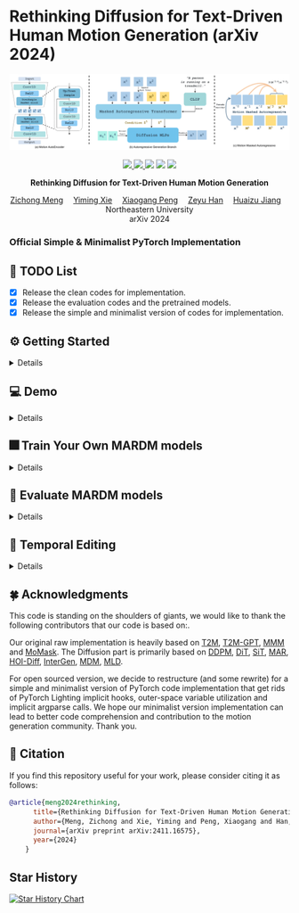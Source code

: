 # Rethinking Diffusion for Text-Driven Human Motion Generation (arXiv 2024)
![](./MARDM.png)

<p align="center">
  <a href='https://arxiv.org/abs/2411.16575'>
    <img src='https://img.shields.io/badge/Arxiv-2411.16575-A42C25?style=flat&logo=arXiv&logoColor=A42C25'>
  </a>
  <a href='https://arxiv.org/abs/2411.16575.pdf'>
    <img src='https://img.shields.io/badge/Paper-PDF-yellow?style=flat&logo=arXiv&logoColor=yellow'>
  </a>
  <a href='https://neu-vi.github.io/MARDM/'>
  <img src='https://img.shields.io/badge/Project-Page-orange?style=flat&logo=Google%20chrome&logoColor=orange'></a>
  <a href='https://github.com/neu-vi/MARDM'>
    <img src='https://img.shields.io/badge/GitHub-Code-black?style=flat&logo=github&logoColor=white'></a>
  <a href="" target='_blank'>
    <img src="https://visitor-badge.laobi.icu/badge?page_id=neu-vi.MARDM&left_color=gray&right_color=blue">
  </a>
</p>

<p align="center">
<strong>Rethinking Diffusion for Text-Driven Human Motion Generation</strong></h1>
   <p align="center">
    <a href='https://cr8br0ze.github.io' target='_blank'>Zichong Meng</a>&emsp;
    <a href='https://ymingxie.github.io/' target='_blank'>Yiming Xie</a>&emsp;
    <a href='https://xiaogangpeng.github.io/' target='_blank'>Xiaogang Peng</a>&emsp;
    <a href='https://show-han.github.io/' target='_blank'>Zeyu Han</a>&emsp;
    <a href='https://jianghz.me/' target='_blank'>Huaizu Jiang</a>&emsp;
    <br>
    Northeastern University 
    <br>
    arXiv 2024
  </p>
</p>

### Official Simple & Minimalist PyTorch Implementation

## 📜 TODO List
- [x] Release the clean codes for implementation.
- [x] Release the evaluation codes and the pretrained models.
- [x] Release the simple and minimalist version of codes for implementation.

##  ⚙️ Getting Started
<details>
  
### 1. Conda Environment
```bash
conda env create -f environment.yml
conda activate MARDM
```
We test our code on Python 3.10.13, PyTorch 2.2.0, and CUDA 12.1

### 2. Models and Dependencies

#### Download Evaluation Models
```bash
rm -rf checkpoints
mkdir checkpoints
cd checkpoints
mkdir t2m
mkdir kit

cd t2m 
echo -e "Downloading evaluation models for HumanML3D dataset"
gdown --fuzzy https://drive.google.com/file/d/1ejiz4NvyuoTj3BIdfNrTFFZBZ-zq4oKD/view?usp=sharing
echo -e "Unzipping humanml3d evaluators"
unzip evaluators_humanml3d.zip

echo -e "Cleaning humanml3d evaluators zip"
rm evaluators_humanml3d.zip

cd ../kit/
echo -e "Downloading pretrained models for KIT-ML dataset"
gdown --fuzzy https://drive.google.com/file/d/1kobWYZdWRyfTfBj5YR_XYopg9YZLdfYh/view?usp=sharing

echo -e "Unzipping kit evaluators"
unzip evaluators_kit.zip

echo -e "Cleaning kit evaluators zip"
rm evaluators_kit.zip

cd ../../
```

#### Download GloVe
```bash
rm -rf glove
echo -e "Downloading glove (in use only by the evaluators)"
gdown --fuzzy https://drive.google.com/file/d/1cmXKUT31pqd7_XpJAiWEo1K81TMYHA5n/view?usp=sharing

unzip glove.zip
echo -e "Cleaning GloVe zip\n"
rm glove.zip

echo -e "Downloading done!"
```

#### Download Pre-trained Models
```bash
cd checkpoints/t2m
echo -e "Downloading pretrained models for HumanML3D dataset"
gdown --fuzzy https://drive.google.com/file/d/1TBybFByAd-kD4AuFgMyR3ZBt4VV43Sif/view?usp=sharing
gdown --fuzzy https://drive.google.com/file/d/1csjlxi0uOhfPPEwiThsR0gaj7_VDmgb6/view?usp=sharing
gdown --fuzzy https://drive.google.com/file/d/1nWoEcN4rEFKi4Xyf_ObKinDmSQNPKXgU/view?usp=sharing
gdown --fuzzy https://drive.google.com/file/d/1nfX_j8VzMmynqKv8x68pXrsL3c0qWLXA/view?usp=sharing
echo -e "Unzipping"
unzip MARDM_SiT_XL.zip
unzip MARDM_DDPM_XL.zip
unzip length_estimator.zip
unzip AE_humanml3d.zip
echo -e "Cleaning zips"
rm MARDM_SiT_XL.zip
rm MARDM_DDPM_XL.zip
rm length_estimator.zip
rm AE_humanml3d.zip

cd ../../
```

### 3. Obtain Data
**You do not need to get data** if you only want to generate motions based on textual instructions.

If you want to reproduce and evaluate our method, you can obtain both 
**HumanML3D** and **KIT** following instructions in [HumanML3D](https://github.com/EricGuo5513/HumanML3D.git). By default, the data path is set to `./datasets`.

For dataset Mean and Std, you are welcome to use the eval_mean,npy and eval_std,npy in the utils,
or you can calculate based on your obtained dataset using:
```
python utils/cal_mean_std.py
```
</details>

## 💻  Demo
<details>

### (a) Generate with single textual instruction
```bash
python sample.py --name MARDM_SiT_XL --text_prompt "A person is running on a treadmill."
```
### (b) Generate from a prompt file
in a txt file, in each line, your input should be `<text description>#<motion length>`,
you can push NA as motion length to let model determine the motion length
(if there is **one** NA in file, all the others will be **NA** as well).

```bash
python sample.py --name MARDM_SiT_XL --text_path ./text_prompt.txt
```
</details>

## 🎆 Train Your Own MARDM models
<details>

### HumanML3D
#### AE
```bash
python train_AE.py --name AE --dataset_name t2m --batch_size 256 --epoch 50 --lr_decay 0.05
```
#### MARDM
```bash
# MARDM SiT-based (best results)
python train_MARDM.py --name MARDM_SiT_XL --model "MARDM-SiT-XL" --dataset_name t2m --batch_size 64 --ae_name AE
# MARDM DDPM-based
python train_MARDM.py --name MARDM_DDPM_XL --model "MARDM-DDPM-XL" --dataset_name t2m --batch_size 64 --ae_name AE
```

### KIT-ML
#### AE
```bash
python train_AE.py --name AE --dataset_name kit --batch_size 512 --epoch 50 --lr_decay 0.1
```
#### MARDM
```bash
# MARDM SiT-based (best results)
python train_MARDM.py --name MARDM_SiT_XL --model "MARDM-SiT-XL" --dataset_name kit --batch_size 16 --ae_name AE --milestones 20000
# MARDM DDPM-based
python train_MARDM.py --name MARDM_DDPM_XL --model "MARDM-DDPM-XL" --dataset_name kit --batch_size 16 --ae_name AE --milestones 20000
```
</details>

## 📖 Evaluate MARDM models
<details>

### HumanML3D
#### AE
```bash
python evaluation_AE.py --name AE --dataset_name t2m
```
#### MARDM
```bash
# MARDM SiT-based (best results)
python evaluation_MARDM.py --name MARDM_SiT_XL --model "MARDM-SiT-XL" --dataset_name t2m --cfg 4.5
# MARDM DDPM-based
python evaluation_MARDM.py --name MARDM_DDPM_XL --model "MARDM-DDPM-XL" --dataset_name t2m --cfg 4.5
```
### KIT-ML
#### AE
```bash
python evaluation_AE.py --name AE --dataset_name kit
```
#### MARDM
```bash
# MARDM SiT-based (best results)
python evaluation_MARDM.py --name MARDM_SiT_XL --model "MARDM-SiT-XL" --dataset_name kit --cfg 2.5
# MARDM DDPM-based
python evaluation_MARDM.py --name MARDM_DDPM_XL --model "MARDM-DDPM-XL" --dataset_name kit --cfg 2.5
```
</details>

## 🎏 Temporal Editing
<details>

```bash
python edit.py --name MARDM_SiT_XL -msec 0.3,0.6 --text_prompt "A man dancing around." --source_motion 000612.npy
```
</details>

## 🍀 Acknowledgments
This code is standing on the shoulders of giants, we would like to thank the following contributors that our code is based on:.

Our original raw implementation is heavily based on [T2M](https://github.com/EricGuo5513/text-to-motion),
[T2M-GPT](https://github.com/Mael-zys/T2M-GPT), [MMM](https://github.com/exitudio/MMM) 
and [MoMask](https://github.com/EricGuo5513/momask-codes).
The Diffusion part is primarily based on [DDPM](https://github.com/hojonathanho/diffusion),
[DiT](https://github.com/facebookresearch/DiT), [SiT](https://github.com/willisma/SiT),
[MAR](https://github.com/LTH14/mar/), [HOI-Diff](https://github.com/neu-vi/HOI-Diff),
[InterGen](https://github.com/tr3e/InterGen), [MDM](https://github.com/GuyTevet/motion-diffusion-model),
[MLD](https://github.com/ChenFengYe/motion-latent-diffusion).

For open sourced version, we decide to restructure (and some rewrite) for a simple and minimalist version of PyTorch code implementation
that get rids of PyTorch Lighting implicit hooks, outer-space variable utilization and implicit argparse calls.
We hope our minimalist version implementation can lead to better code comprehension and contribution to the motion generation community. Thank you.

## 🤝 Citation
If you find this repository useful for your work, please consider citing it as follows:
```bibtex
@article{meng2024rethinking,
      title={Rethinking Diffusion for Text-Driven Human Motion Generation},
      author={Meng, Zichong and Xie, Yiming and Peng, Xiaogang and Han, Zeyu and Jiang, Huaizu},
      journal={arXiv preprint arXiv:2411.16575},
      year={2024}
    }
```

## Star History

[![Star History Chart](https://api.star-history.com/svg?repos=neu-vi/MARDM&type=Date)](https://star-history.com/#neu-vi/MARDM&Date)
